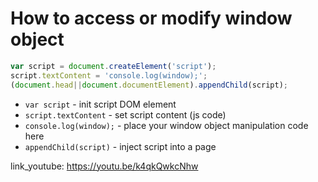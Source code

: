 # How to access or modify window object

```javascript
var script = document.createElement('script');
script.textContent = 'console.log(window);';
(document.head||document.documentElement).appendChild(script);
```

- `var script` - init script DOM element
- `script.textContent` - set script content (js code)
- `console.log(window);` - place your window object manipulation code here
- `appendChild(script)` - inject script into a page


link_youtube: https://youtu.be/k4qkQwkcNhw
